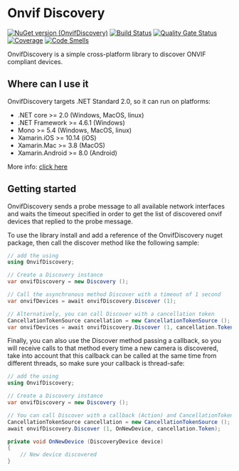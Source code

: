 # Onvif Discovery

[![NuGet version (OnvifDiscovery)](https://img.shields.io/nuget/v/OnvifDiscovery.svg?style=flat-square)](https://www.nuget.org/packages/OnvifDiscovery/) [![Build Status](https://dev.azure.com/vmaeg/onvif-discovery/_apis/build/status/vicmaeg.onvif-discovery?branchName=master)](https://dev.azure.com/vmaeg/onvif-discovery/_build/latest?definitionId=3&branchName=master)
[![Quality Gate Status](https://sonarcloud.io/api/project_badges/measure?project=vicmaeg_onvif-discovery&metric=alert_status)](https://sonarcloud.io/summary/new_code?id=vicmaeg_onvif-discovery)
[![Coverage](https://sonarcloud.io/api/project_badges/measure?project=vicmaeg_onvif-discovery&metric=coverage)](https://sonarcloud.io/summary/new_code?id=vicmaeg_onvif-discovery)
[![Code Smells](https://sonarcloud.io/api/project_badges/measure?project=vicmaeg_onvif-discovery&metric=code_smells)](https://sonarcloud.io/summary/new_code?id=vicmaeg_onvif-discovery)

OnvifDiscovery is a simple cross-platform library to discover ONVIF compliant devices.

## Where can I use it

OnvifDiscovery targets .NET Standard 2.0, so it can run on platforms:

* .NET core >= 2.0 (Windows, MacOS, linux)
* .NET Framework >= 4.6.1 (Windows)
* Mono >= 5.4 (Windows, MacOS, linux)
* Xamarin.iOS >= 10.14 (iOS)
* Xamarin.Mac >= 3.8 (MacOS)
* Xamarin.Android >= 8.0 (Android)

More info: [click here](https://docs.microsoft.com/es-es/dotnet/standard/net-standard)

## Getting started

OnvifDiscovery sends a probe message to all available network interfaces and waits the timeout specified in order to get the list of discovered onvif devices that replied to the probe message.

To use the library install and add a reference of the OnvifDiscovery nuget package, then call the discover method like the following sample:

```cs
// add the using
using OnvifDiscovery;

// Create a Discovery instance
var onvifDiscovery = new Discovery ();

// Call the asynchronous method Discover with a timeout of 1 second
var onvifDevices = await onvifDiscovery.Discover (1);

// Alternatively, you can call Discover with a cancellation token
CancellationTokenSource cancellation = new CancellationTokenSource ();
var onvifDevices = await onvifDiscovery.Discover (1, cancellation.Token);
```

Finally, you can also use the Discover method passing a callback, so you will receive calls to that method every time a new camera is discovered, take into account that this callback can be called at the same time from different threads, so make sure your callback is thread-safe:

```cs
// add the using
using OnvifDiscovery;

// Create a Discovery instance
var onvifDiscovery = new Discovery ();

// You can call Discover with a callback (Action) and CancellationToken
CancellationTokenSource cancellation = new CancellationTokenSource ();
await onvifDiscovery.Discover (1, OnNewDevice, cancellation.Token);

private void OnNewDevice (DiscoveryDevice device)
{
    // New device discovered
}
```
